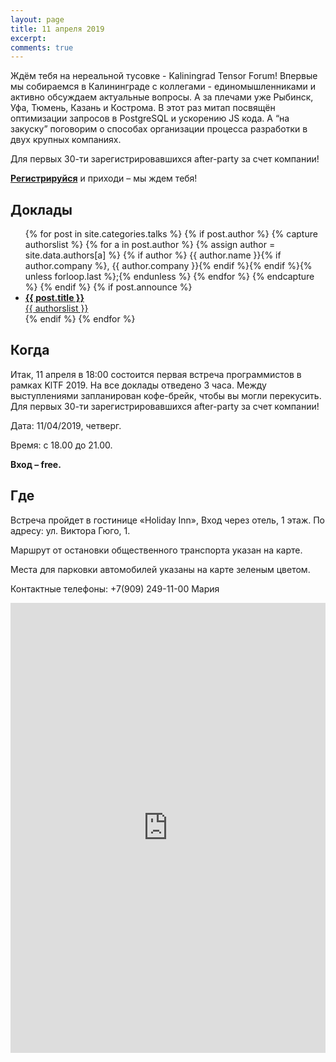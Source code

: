 ```yaml
---
layout: page
title: 11 апреля 2019
excerpt:
comments: true
---
```


Ждём тебя на нереальной тусовке - Kaliningrad Tensor Forum! 
Впервые мы собираемся в Калининграде с коллегами - единомышленниками и активно обсуждаем актуальные вопросы. 
А за плечами уже Рыбинск, Уфа, Тюмень, Казань и Кострома. 
В этот раз митап посвящён оптимизации запросов в PostgreSQL и ускорению JS кода. А “на закуску” поговорим о способах организации процесса разработки в двух крупных компаниях.

Для первых 30-ти зарегистрировавшихся after-party за счет компании!

[**Регистрируйся**][register] и приходи – мы ждем тебя!
	

Доклады
-------

<ul class="post-list">
{% for post in site.categories.talks %}
  {% if post.author %}
    {% capture authorslist %}
      {% for a in post.author %}
        {% assign author = site.data.authors[a] %}
        {% if author %} {{ author.name }}{% if author.company %}, {{ author.company }}{% endif %}{% endif %}{% unless forloop.last %};{% endunless %}
      {% endfor %}
    {% endcapture %}
  {% endif %}
  {% if post.announce %}
  <li><a href="{{ site.url }}{{ post.url }}"><b>{{ post.title }}</b><br/>{{ authorslist }}</a></li>
  {% endif %}
{% endfor %}
</ul>

Когда
-----

Итак, 11 апреля в 18:00 состоится первая встреча программистов в рамках KlTF 2019. На все доклады отведено 3 часа. Между выступлениями запланирован кофе-брейк, чтобы вы могли перекусить. Для первых 30-ти зарегистрировавшихся after-party за счет компании!

Дата: 11/04/2019, четверг.

Время: с 18.00 до 21.00.

__Вход – free.__


Где
---

Встреча пройдет в гостинице «Holiday Inn», Вход через отель, 1 этаж. По адресу: ул. Виктора Гюго, 1.

Маршрут от остановки общественного транспорта указан на карте.

Места для парковки автомобилей указаны на карте зеленым цветом.

Контактные телефоны: +7(909) 249-11-00 Мария



<iframe src="https://yandex.ru/map-widget/v1/?um=constructor%3A54bbc84b47dbbdba97076108d0f4a32cba9e621d88676d50523ad31942878da9&amp;source=constructor" width="100%" height="720" frameborder="0"></iframe>


<!--
<ul class="post-list">
{% for post in site.posts limit:10 %}
  <li><article><a href="{{ site.url }}{{ post.url }}">{{ post.title }} <span class="entry-date"><time datetime="{{ post.date | date_to_xmlschema }}">{{ post.date | date: "%B %d, %Y" }}</time></span></a></article></li>
{% endfor %}
</ul>
-->

[register]: /register/
<!-- [place]:  -->
[tensor]: http://tensor.ru/
[speakers]: /speakers/
